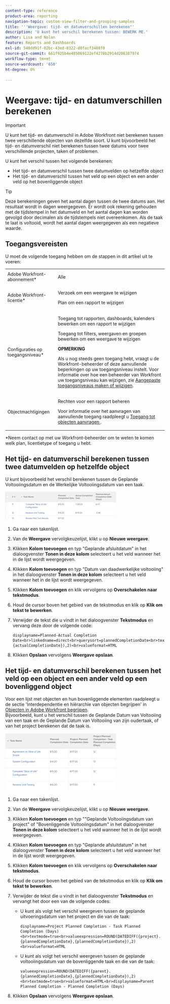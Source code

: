 ```yaml
---
content-type: reference
product-area: reporting
navigation-topic: custom-view-filter-and-grouping-samples
title: '''Weergave: tijd- en datumverschillen berekenen"'
description: 'U kunt het verschil berekenen tussen: BEWERK ME.'
author: Lisa and Nolan
feature: Reports and Dashboards
exl-id: 548dd91f-02bc-43ed-8322-d0facf3488f0
source-git-commit: 661f925b4e485069122ef4278b2914d206387974
workflow-type: tm+mt
source-wordcount: '650'
ht-degree: 0%

---
```


# Weergave: tijd- en datumverschillen berekenen

>[!IMPORTANT]
>
>U kunt het tijd- en datumverschil in Adobe Workfront niet berekenen tussen twee verschillende objecten van dezelfde soort. U kunt bijvoorbeeld het tijd- en datumverschil niet berekenen tussen twee datums voor twee verschillende projecten, taken of problemen.

U kunt het verschil tussen het volgende berekenen:

* Het tijd- en datumverschil tussen twee datumvelden op hetzelfde object
* Het tijd- en datumverschil tussen het veld op een object en een ander veld op het bovenliggende object

>[!TIP]
>
>Deze berekeningen geven het aantal dagen tussen de twee datums aan. Het resultaat wordt in dagen weergegeven. Er wordt ook rekening gehouden met de tijdstempel in het datumveld en het aantal dagen kan worden gevolgd door decimalen als de tijdstempels niet overeenkomen. Als de taak te laat is voltooid, wordt het aantal dagen weergegeven als een negatieve waarde.

## Toegangsvereisten

U moet de volgende toegang hebben om de stappen in dit artikel uit te voeren:

<table style="table-layout:auto"> 
 <col> 
 <col> 
 <tbody> 
  <tr> 
   <td role="rowheader">Adobe Workfront-abonnement*</td> 
   <td> <p>Alle</p> </td> 
  </tr> 
  <tr> 
   <td role="rowheader">Adobe Workfront-licentie*</td> 
   <td> <p>Verzoek om een weergave te wijzigen </p>
   <p>Plan om een rapport te wijzigen</p> </td> 
  </tr> 
  <tr> 
   <td role="rowheader">Configuraties op toegangsniveau*</td> 
   <td> <p>Toegang tot rapporten, dashboards, kalenders bewerken om een rapport te wijzigen</p> <p>Toegang tot filters, weergaven en groepen bewerken om een weergave te wijzigen</p> <p><b>OPMERKING</b>

Als u nog steeds geen toegang hebt, vraagt u de Workfront-beheerder of deze aanvullende beperkingen op uw toegangsniveau instelt. Voor informatie over hoe een beheerder van Workfront uw toegangsniveau kan wijzigen, zie <a href="../../../administration-and-setup/add-users/configure-and-grant-access/create-modify-access-levels.md" class="MCXref xref">Aangepaste toegangsniveaus maken of wijzigen</a>.</p> </td>
</tr>  
  <tr> 
   <td role="rowheader">Objectmachtigingen</td> 
   <td> <p>Rechten voor een rapport beheren</p> <p>Voor informatie over het aanvragen van aanvullende toegang raadpleegt u <a href="../../../workfront-basics/grant-and-request-access-to-objects/request-access.md" class="MCXref xref">Toegang tot objecten aanvragen </a>.</p> </td> 
  </tr> 
 </tbody> 
</table>

&#42;Neem contact op met uw Workfront-beheerder om te weten te komen welk plan, licentietype of toegang u hebt.

## Het tijd- en datumverschil berekenen tussen twee datumvelden op hetzelfde object

U kunt bijvoorbeeld het verschil berekenen tussen de Geplande Voltooiingsdatum en de Werkelijke Voltooiingsdatum van een taak.

![](assets/view-planned-actual-completion-dates-datediff-column-350x92.png)

1. Ga naar een takenlijst.
1. Van de **Weergave** vervolgkeuzelijst, klikt u op **Nieuwe weergave**.

1. Klikken **Kolom toevoegen** en typ &quot;Geplande afsluitdatum&quot; in het dialoogvenster **Tonen in deze kolom** selecteert u het veld wanneer het in de lijst wordt weergegeven.

1. Klikken **Kolom toevoegen** en typ &quot;Datum van daadwerkelijke voltooiing&quot; in het dialoogvenster **Tonen in deze kolom** selecteert u het veld wanneer het in de lijst wordt weergegeven.

1. Klikken **Kolom toevoegen** en klik vervolgens op **Overschakelen naar tekstmodus**.

1. Houd de cursor boven het gebied van de tekstmodus en klik op **Klik om tekst te bewerken**.
1. Verwijder de tekst die u vindt in het dialoogvenster **Tekstmodus** en vervang deze door de volgende code:

   ```
   displayname=Planned-Actual Completion Date<br>linkedname=direct<br>querysort=plannedCompletionDate<br>textmode=true<br>valueexpression=ROUND(DATEDIFF({plannedCompletionDate},{actualCompletionDate}),2)<br>valueformat=HTML
   ```

1. Klikken **Opslaan** vervolgens **Weergave opslaan**.

## Het tijd- en datumverschil berekenen tussen het veld op een object en een ander veld op een bovenliggend object

Voor een lijst met objecten en hun bovenliggende elementen raadpleegt u de sectie &#39;Interdependentie en hiërarchie van objecten begrijpen&#39; in [Objecten in Adobe Workfront begrijpen](../../../workfront-basics/navigate-workfront/workfront-navigation/understand-objects.md).\
Bijvoorbeeld, kunt u het verschil tussen de Geplande Datum van Voltooiing van een taak en de Geplande Datum van Voltooiing van zijn oudertaak, of van het project berekenen dat de taak is.

![](assets/view-project-planned-task-planned-completion-dates-datediff-column-350x184.png)

1. Ga naar een takenlijst.
1. Van de **Weergave** vervolgkeuzelijst, klikt u op **Nieuwe weergave**.

1. Klikken **Kolom toevoegen** en typ &quot;&quot;Geplande Voltooiingsdatum van project&quot; of &quot;Bovenliggende Voltooiingsdatum&quot; in het dialoogvenster **Tonen in deze kolom** selecteert u het veld wanneer het in de lijst wordt weergegeven.

1. Klikken **Kolom toevoegen** en typ &quot;Geplande afsluitdatum&quot; in het dialoogvenster **Tonen in deze kolom** selecteert u het veld wanneer het in de lijst wordt weergegeven.

1. Klikken **Kolom toevoegen** en klik vervolgens op **Overschakelen naar tekstmodus**.

1. Houd de cursor boven het gebied van de tekstmodus en klik op **Klik om tekst te bewerken**.
1. Verwijder de tekst die u vindt in het dialoogvenster **Tekstmodus** en vervangt het door een van de volgende codes:

   * U kunt als volgt het verschil weergeven tussen de geplande uitvoeringsdatum van het project en die van de taak:

      ```
      displayname=Project Planned Completion - Task Planned Completion (Days)<br>textmode=true<br>valueexpression=ROUND(DATEDIFF({project}.{plannedCompletionDate},{plannedCompletionDate}),2)<br>valueformat=HTML
      ```

   * U kunt als volgt het verschil weergeven tussen de geplande voltooiingsdatum van de bovenliggende taak en die van de taak:

      ```
      valueexpression=ROUND(DATEDIFF({parent}.{plannedCompletionDate},{plannedCompletionDate}),2)<br>textmode=true<br>valueformat=HTML<br>displayname=Parent Planned Completion - Planned Completion (Days)
      ```

1. Klikken **Opslaan** vervolgens **Weergave opslaan**.
